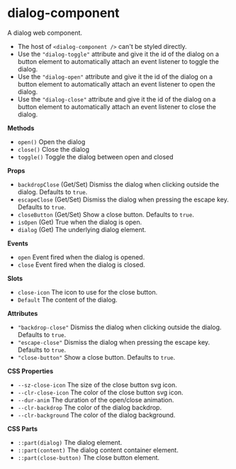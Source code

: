 # dialog-component

A dialog web component.

- The host of `<dialog-component />` can't be styled directly.
- Use the `"dialog-toggle"` attribute and give it the id of the dialog on a button element to automatically attach an event
  listener to toggle the dialog.
- Use the `"dialog-open"` attribute and give it the id of the dialog on a button element to automatically attach an event
  listener to open the dialog.
- Use the `"dialog-close"` attribute and give it the id of the dialog on a button element to automatically attach an event
  listener to close the dialog.

**Methods**

- `open()` Open the dialog
- `close()` Close the dialog
- `toggle()` Toggle the dialog between open and closed

**Props**

- `backdropClose` (Get/Set) Dismiss the dialog when clicking outside the dialog. Defaults to `true`.
- `escapeClose` (Get/Set) Dismiss the dialog when pressing the escape key. Defaults to `true`.
- `closeButton` (Get/Set) Show a close button. Defaults to `true`.
- `isOpen` (Get) True when the dialog is open.
- `dialog` (Get) The underlying dialog element.

**Events**

- `open` Event fired when the dialog is opened.
- `close` Event fired when the dialog is closed.

**Slots**

- `close-icon` The icon to use for the close button.
- `Default` The content of the dialog.

**Attributes**

- `"backdrop-close"` Dismiss the dialog when clicking outside the dialog. Defaults to `true`.
- `"escape-close"` Dismiss the dialog when pressing the escape key. Defaults to `true`.
- `"close-button"` Show a close button. Defaults to `true`.

**CSS Properties**

- `--sz-close-icon` The size of the close button svg icon.
- `--clr-close-icon` The color of the close button svg icon.
- `--dur-anim` The duration of the open/close animation.
- `--clr-backdrop` The color of the dialog backdrop.
- `--clr-background` The color of the dialog background.

**CSS Parts**

- `::part(dialog)` The dialog element.
- `::part(content)` The dialog content container element.
- `::part(close-button)` The close button element.
